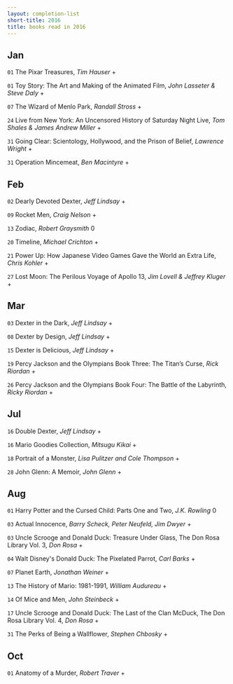 ```yaml
---
layout: completion-list
short-title: 2016
title: books read in 2016
---
```

## Jan
`01` The Pixar Treasures, _Tim Hauser_ +

`01` Toy Story: The Art and Making of the Animated Film, _John Lasseter & Steve Daly_ +

`07` The Wizard of Menlo Park, _Randall Stross_ +

`24` Live from New York: An Uncensored History of Saturday Night Live, _Tom Shales & James Andrew Miller_ +

`31` Going Clear: Scientology, Hollywood, and the Prison of Belief, _Lawrence Wright_ +

`31` Operation Mincemeat, _Ben Macintyre_ +

## Feb
`02` Dearly Devoted Dexter, _Jeff Lindsay_ +

`09` Rocket Men, _Craig Nelson_ +

`13` Zodiac, _Robert Graysmith_ 0

`20` Timeline, _Michael Crichton_ +

`21` Power Up: How Japanese Video Games Gave the World an Extra Life, _Chris Kohler_ +

`27` Lost Moon: The Perilous Voyage of Apollo 13, _Jim Lovell & Jeffrey Kluger_ +

## Mar
`03` Dexter in the Dark, _Jeff Lindsay_ +

`08` Dexter by Design, _Jeff Lindsay_ +

`15` Dexter is Delicious, _Jeff Lindsay_ +

`19` Percy Jackson and the Olympians Book Three: The Titan’s Curse, _Rick Riordan_ +

`26` Percy Jackson and the Olympians Book Four: The Battle of the Labyrinth, _Ricky Riordan_ +

## Jul
`16` Double Dexter, _Jeff Lindsay_ +

`16` Mario Goodies Collection, _Mitsugu Kikai_ +

`18` Portrait of a Monster, _Lisa Pulitzer and Cole Thompson_ +

`28` John Glenn: A Memoir, _John Glenn_ +

## Aug
`01` Harry Potter and the Cursed Child: Parts One and Two, _J.K. Rowling_ 0

`03` Actual Innocence, _Barry Scheck, Peter Neufeld, Jim Dwyer_ +

`03` Uncle Scrooge and Donald Duck: Treasure Under Glass, The Don Rosa Library Vol. 3, _Don Rosa_ +

`04` Walt Disney's Donald Duck: The Pixelated Parrot, _Carl Barks_ +

`07` Planet Earth, _Jonathan Weiner_ +

`13` The History of Mario: 1981-1991, _William Audureau_ +

`14` Of Mice and Men, _John Steinbeck_ +

`17` Uncle Scrooge and Donald Duck: The Last of the Clan McDuck, The Don Rosa Library Vol. 4, _Don Rosa_ +

`31` The Perks of Being a Wallflower, _Stephen Chbosky_ +

## Oct
`01` Anatomy of a Murder, _Robert Traver_ +